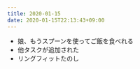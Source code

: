 ```yaml
---
title: 2020-01-15
date: 2020-01-15T22:13:43+09:00
---
```


- 娘、もうスプーンを使ってご飯を食べれる
- 他タスクが追加された
- リングフィットたのし
